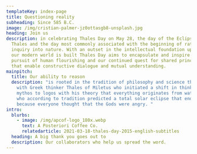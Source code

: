 ```yaml
---
templateKey: index-page
title: Questioning reality
subheading: Since 585 B.C.
image: /img/cristian-palmer-jz0ottasgb8-unsplash.jpg
heading: Join us
description: in celebrating Thales Day on May 28, the day of the Eclipse of
  Thales and the day most commonly associated with the beginning of rational
  inquiry into nature. With an outset in the intellectual foundation upon which
  our modern world is built Thales Day aims to encapsulate and inspire our
  pursuit of human flourishing and our continued quest for shared principles
  that enable constructive dialogue and mutual understanding.
mainpitch:
  title: Our ability to reason
  description: "is rooted in the tradition of philosophy and science that began
    with Greek thinker Thales of Miletus who initiated a shift in thinking from
    mythos to logos with his theory that everything originates from water, and
    who according to tradition predicted a total solar eclipse that ended a war
    because everyone thought that the Gods were angry. "
intro:
  blurbs:
    - image: /img/apcof-logo_180x.webp
      text: A Posteriori Coffee Co.
      relatedarticle: 2021-03-18-thales-day-2015-english-subtitles
  heading: A big thank you goes out to
  description: Our collaborators who help us spread the word.
---
```

